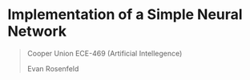 # Implementation of a Simple Neural Network
> Cooper Union ECE-469 (Artificial Intellegence)
>
> Evan Rosenfeld
